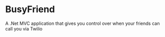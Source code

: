 # BusyFriend
A .Net MVC application that gives you control over when your friends can call you via Twilio

